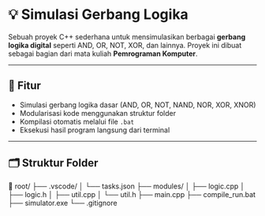 # 💡 Simulasi Gerbang Logika

Sebuah proyek C++ sederhana untuk mensimulasikan berbagai **gerbang logika digital** seperti AND, OR, NOT, XOR, dan lainnya. Proyek ini dibuat sebagai bagian dari mata kuliah **Pemrograman Komputer**.

---

## 🧠 Fitur

- Simulasi gerbang logika dasar (AND, OR, NOT, NAND, NOR, XOR, XNOR)
- Modularisasi kode menggunakan struktur folder
- Kompilasi otomatis melalui file `.bat`
- Eksekusi hasil program langsung dari terminal

---

## 🗂️ Struktur Folder

📁 root/
├── .vscode/ 
│ └── tasks.json
├── modules/ 
│ ├── logic.cpp 
│ ├── logic.h 
│ ├── util.cpp 
│ └── util.h 
├── main.cpp 
├── compile_run.bat 
├── simulator.exe 
└── .gitignore